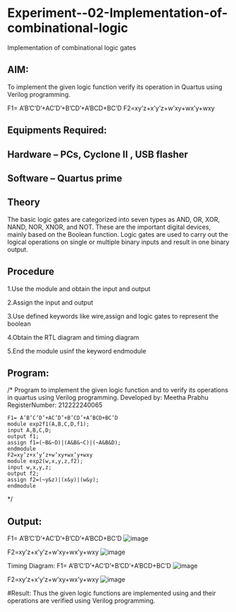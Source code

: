 # Experiment--02-Implementation-of-combinational-logic
Implementation of combinational logic gates
 
## AIM:
To implement the given logic function verify its operation in Quartus using Verilog programming.
 
 F1= A’B’C’D’+AC’D’+B’CD’+A’BCD+BC’D
F2=xy’z+x’y’z+w’xy+wx’y+wxy
 
 
 
## Equipments Required:

## Hardware – PCs, Cyclone II , USB flasher

## Software – Quartus prime

## Theory
The basic logic gates are categorized into seven types as AND, OR, XOR, NAND, NOR, XNOR, and NOT. These are the important digital devices, mainly based on the Boolean function. Logic gates are used to carry out the logical operations on single or multiple binary inputs and result in one binary output.

## Procedure
1.Use the module and obtain the input and output

2.Assign the input and output

3.Use defined keywords like wire,assign and logic gates to represent the boolean

4.Obtain the RTL diagram and timing diagram

5.End the module usinf the keyword endmodule
## Program:
/*
Program to implement the given logic function and to verify its operations in quartus using Verilog programming.
Developed by: Meetha Prabhu
RegisterNumber:  212222240065
```
F1= A’B’C’D’+AC’D’+B’CD’+A’BCD+BC’D
module exp2f1(A,B,C,D,f1);
input A,B,C,D;
output f1;
assign f1=(~B&~D)|(A&B&~C)|(~A&B&D);
endmodule
F2=xy’z+x’y’z+w’xy+wx’y+wxy
module exp2(w,x,y,z,f2);
input w,x,y,z;
output f2;
assign f2=(~y&z)|(x&y)|(w&y);
endmodule
```
*/

## Output:
F1= A’B’C’D’+AC’D’+B’CD’+A’BCD+BC’D
![image](https://github.com/Meetha22003992/Experiment--02-Implementation-of-combinational-logic-/assets/119401038/9250a6c5-bf04-49f1-9929-b1800ba23fe2)

F2=xy’z+x’y’z+w’xy+wx’y+wxy
![image](https://github.com/Meetha22003992/Experiment--02-Implementation-of-combinational-logic-/assets/119401038/dbfeafa3-58b3-4aa8-bd2c-a7fafea848de)

Timing Diagram:
F1= A’B’C’D’+AC’D’+B’CD’+A’BCD+BC’D
![image](https://github.com/Meetha22003992/Experiment--02-Implementation-of-combinational-logic-/assets/119401038/de7f968b-bf5c-41e7-91b9-c72564c4be94)

F2=xy’z+x’y’z+w’xy+wx’y+wxy
![image](https://github.com/Meetha22003992/Experiment--02-Implementation-of-combinational-logic-/assets/119401038/fd697c78-7b10-4125-9b3a-990466defa75)

#Result:
Thus the given logic functions are implemented using  and their operations are verified using Verilog programming.

